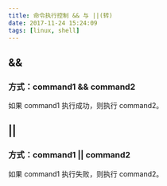 ```yaml
---
title: 命令执行控制 && 与 ||(转)
date: 2017-11-24 15:24:09
tags: [linux, shell]
---
```

## &&

### 方式：command1 && command2

如果 command1 执行成功，则执行 command2。

## ||

### 方式：command1 || command2

如果 command1 执行失败，则执行 command2。
